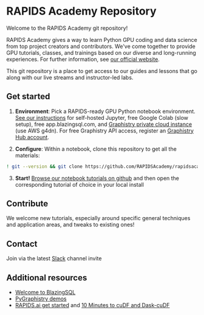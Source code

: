 # RAPIDS Academy Repository

Welcome to the RAPIDS Academy git repository!

RAPIDS Academy gives a way to learn Python GPU coding and data science from top project creators and contributors. We've come together to provide GPU tutorials, classes, and trainings based on our diverse and long-running experiences. For further information, see [our official website](http://learnrapids.com/).

This git repository is a place to get access to our guides and lessons that go along with our live streams and instructor-led labs.

## Get started

1. **Environment**: Pick a RAPIDS-ready GPU Python notebook environment. [See our instructions](https://github.com/RAPIDSAcademy/rapidsacademy/blob/master/tutorials/security/tour/setup.ipynb) for self-hosted Jupyter, free Google Colab (slow setup), free app.blazingsql.com, and [Graphistry private cloud instance](https://www.graphistry.com/get-started) (use AWS g4dn). For free Graphistry API access, register an [Graphistry Hub account](https://www.graphistry.com/get-started).

2. **Configure**: Within a notebook, clone this repository to get all the materials: 
```bash
! git --version && git clone https://github.com/RAPIDSAcademy/rapidsacademy.git && find rapidsacademy/tutorials
```

3. **Start!** [Browse our notebook tutorials on github](https://github.com/RAPIDSAcademy/rapidsacademy/tree/master/tutorials) and then open the corresponding tutorial of choice in your local install


## Contribute

We welcome new tutorials, especially around specific general techniques and application areas, and tweaks to existing ones!

## Contact

Join via the latest [Slack](https://rapids.ai/community.html) channel invite

## Additional resources

* [Welcome to BlazingSQL](https://github.com/BlazingDB/Welcome_to_BlazingSQL_Notebooks)
* [PyGraphistry demos](https://github.com/graphistry/pygraphistry)
* [RAPIDS.ai get started](https://rapids.ai/start.html) and [10 Minutes to cuDF and Dask-cuDF](https://docs.rapids.ai/api/cudf/stable/10min.html)
